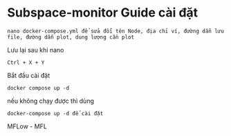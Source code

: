 # Subspace-monitor Guide cài đặt

```
nano docker-compose.yml để sửa đổi tên Node, địa chỉ ví, đường dẫn lưu file, đường dẫn plot, dung lượng cần plot
```
Lưu lại sau khi nano
```
Ctrl + X + Y 
```
Bắt đầu cài đặt
```
docker compose up -d
```
nếu không chạy được thì dùng 
```
docker-compose up -d để cài đặt
```

MFLow - MFL
